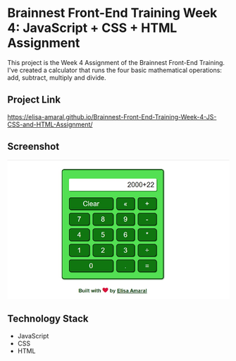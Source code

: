 # Brainnest Front-End Training Week 4: JavaScript + CSS + HTML Assignment

This project is the Week 4 Assignment of the Brainnest Front-End Training. I've created a calculator that runs the four basic  mathematical operations: add, subtract, multiply and divide.

## Project Link

https://elisa-amaral.github.io/Brainnest-Front-End-Training-Week-4-JS-CSS-and-HTML-Assignment/

## Screenshot

![Screenshot](/images/Screenshot.jpg)

## Technology Stack

+ JavaScript
+ CSS
+ HTML
